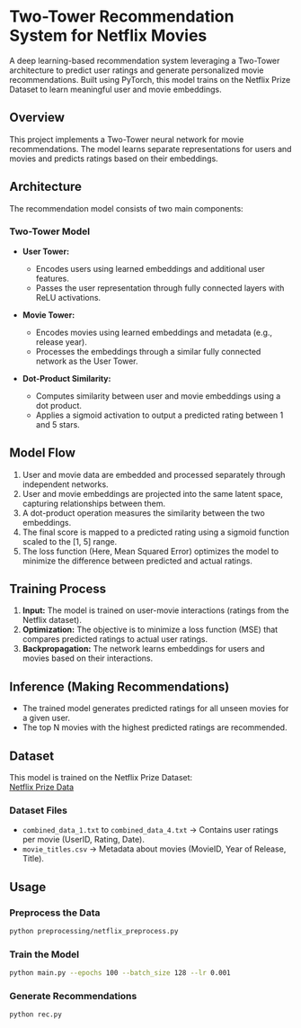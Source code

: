 # Two-Tower Recommendation System for Netflix Movies

A deep learning-based recommendation system leveraging a Two-Tower architecture to predict user ratings and generate personalized movie recommendations. Built using PyTorch, this model trains on the Netflix Prize Dataset to learn meaningful user and movie embeddings.

## Overview

This project implements a Two-Tower neural network for movie recommendations. The model learns separate representations for users and movies and predicts ratings based on their embeddings.

## Architecture

The recommendation model consists of two main components:

### Two-Tower Model

- **User Tower:**
  - Encodes users using learned embeddings and additional user features.
  - Passes the user representation through fully connected layers with ReLU activations.

- **Movie Tower:**
  - Encodes movies using learned embeddings and metadata (e.g., release year).
  - Processes the embeddings through a similar fully connected network as the User Tower.

- **Dot-Product Similarity:**
  - Computes similarity between user and movie embeddings using a dot product.
  - Applies a sigmoid activation to output a predicted rating between 1 and 5 stars.

## Model Flow

1. User and movie data are embedded and processed separately through independent networks.
2. User and movie embeddings are projected into the same latent space, capturing relationships between them.
3. A dot-product operation measures the similarity between the two embeddings.
4. The final score is mapped to a predicted rating using a sigmoid function scaled to the [1, 5] range.
5. The loss function (Here, Mean Squared Error) optimizes the model to minimize the difference between predicted and actual ratings.


## Training Process

1. **Input:** The model is trained on user-movie interactions (ratings from the Netflix dataset).
2. **Optimization:** The objective is to minimize a loss function (MSE) that compares predicted ratings to actual user ratings.
3. **Backpropagation:** The network learns embeddings for users and movies based on their interactions.


## Inference (Making Recommendations)

- The trained model generates predicted ratings for all unseen movies for a given user.
- The top N movies with the highest predicted ratings are recommended.

## Dataset

This model is trained on the Netflix Prize Dataset:  
[Netflix Prize Data](https://www.kaggle.com/datasets/netflix-inc/netflix-prize-data?select=probe.txt)

### Dataset Files

- `combined_data_1.txt` to `combined_data_4.txt` → Contains user ratings per movie (UserID, Rating, Date).
- `movie_titles.csv` → Metadata about movies (MovieID, Year of Release, Title).


## Usage

### Preprocess the Data

```bash
python preprocessing/netflix_preprocess.py
```

### Train the Model

```bash
python main.py --epochs 100 --batch_size 128 --lr 0.001
```

### Generate Recommendations

```bash
python rec.py
```
